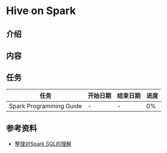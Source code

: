 # Hive on Spark

## 介绍

## 内容

## 任务

| 任务 | 开始日期 | 结束日期 | 进度 |
| --- | ---- | --- | --- |
| Spark Programming Guide | - | - | 0% |

## 参考资料

- [整理对Spark SQL的理解](http://blog.csdn.net/pelick/article/details/37809681)
